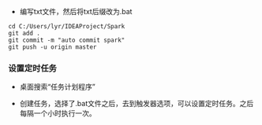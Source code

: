 
- 编写txt文件，然后将txt后缀改为.bat
```text
cd C:/Users/lyr/IDEAProject/Spark
git add .
git commit -m "auto commit spark"
git push -u origin master
```

### 设置定时任务

- 桌面搜索“任务计划程序”

- 创建任务，选择了.bat文件之后，去到触发器选项，可以设置定时任务。之后每隔一个小时执行一次。




